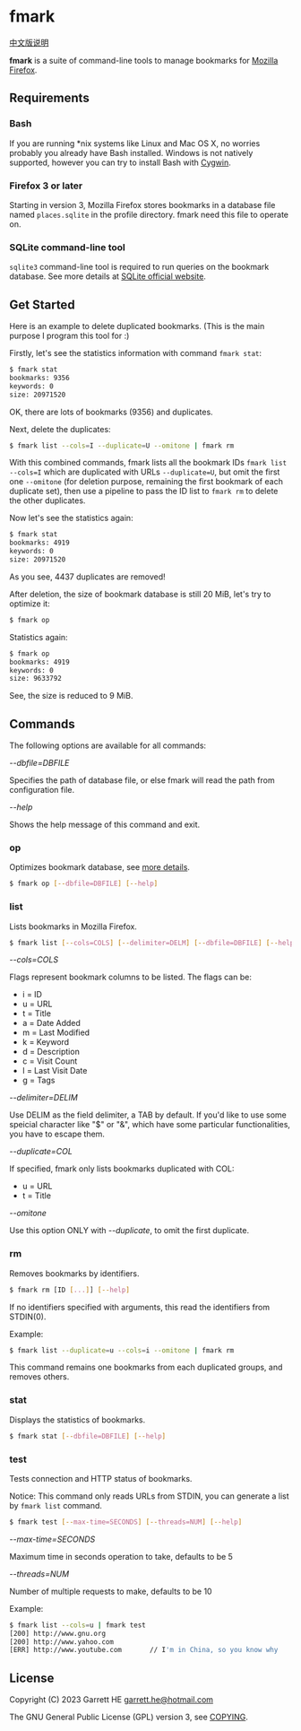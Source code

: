# fmark

[中文版说明](./README_zhCN.md)

**fmark** is a suite of command-line tools to manage bookmarks for
[Mozilla Firefox][1].

## Requirements

### Bash

If you are running \*nix systems like Linux and Mac OS X, no worries probably
you already have Bash installed. Windows is not natively supported, however
you can try to install Bash with [Cygwin][2].

### Firefox 3 or later

Starting in version 3, Mozilla Firefox stores bookmarks in a database
file named `places.sqlite` in the profile directory. fmark need this file
to operate on.

### SQLite command-line tool

`sqlite3` command-line tool is required to run queries on the bookmark
database. See more details at [SQLite official website][3].

## Get Started

Here is an example to delete duplicated bookmarks.
(This is the main purpose I program this tool for :)

Firstly, let's see the statistics information with command `fmark stat`:

```sh
$ fmark stat
bookmarks: 9356
keywords: 0
size: 20971520
```

OK, there are lots of bookmarks (9356) and duplicates.

Next, delete the duplicates:

```sh
$ fmark list --cols=I --duplicate=U --omitone | fmark rm
```

With this combined commands, fmark lists all the bookmark IDs
`fmark list --cols=I` which are duplicated with URLs `--duplicate=U`, but
omit the first one `--omitone` (for deletion purpose, remaining the first
bookmark of each duplicate set), then use a pipeline to pass the ID list to
`fmark rm` to delete the other duplicates.

Now let's see the statistics again:

```sh
$ fmark stat
bookmarks: 4919
keywords: 0
size: 20971520
```

As you see, 4437 duplicates are removed!

After deletion, the size of bookmark database is still 20 MiB, let's try to
optimize it:

```sh
$ fmark op
```

Statistics again:

```sh
$ fmark op
bookmarks: 4919
keywords: 0
size: 9633792
```

See, the size is reduced to 9 MiB.

## Commands

The following options are available for all commands:

*--dbfile=DBFILE*

Specifies the path of database file, or else fmark will read the path from
configuration file.

*--help*

Shows the help message of this command and exit.

### op

Optimizes bookmark database,
see [more details][4].

```bash
$ fmark op [--dbfile=DBFILE] [--help]
```

### list

Lists bookmarks in Mozilla Firefox.

```bash
$ fmark list [--cols=COLS] [--delimiter=DELM] [--dbfile=DBFILE] [--help]
```

*--cols=COLS*

Flags represent bookmark columns to be listed. The flags can be:

- i = ID
- u = URL
- t = Title
- a = Date Added
- m = Last Modified
- k = Keyword
- d = Description
- c = Visit Count
- l = Last Visit Date
- g = Tags

*--delimiter=DELIM*

Use DELIM as the field delimiter, a TAB by default. If you'd like to use
some speicial character like "$" or "&", which have some particular
functionalities, you have to escape them.

*--duplicate=COL*

If specified, fmark only lists bookmarks duplicated with COL:

- u = URL
- t = Title

*--omitone*

Use this option ONLY with *--duplicate*, to omit the first duplicate.

### rm

Removes bookmarks by identifiers.

```bash
$ fmark rm [ID [...]] [--help]
```

If no identifiers specified with arguments, this read the identifiers from
STDIN(0).

Example:

```bash
$ fmark list --duplicate=u --cols=i --omitone | fmark rm
```

This command remains one bookmarks from each duplicated groups,
and removes others.

### stat

Displays the statistics of bookmarks.

```bash
$ fmark stat [--dbfile=DBFILE] [--help]
```

### test

Tests connection and HTTP status of bookmarks.

Notice: This command only reads URLs from STDIN, you can generate a list
by `fmark list` command.

```bash
$ fmark test [--max-time=SECONDS] [--threads=NUM] [--help]
```

*--max-time=SECONDS*

Maximum time in seconds operation to take, defaults to be 5

*--threads=NUM*

Number of multiple requests to make, defaults to be 10

Example:

```bash
$ fmark list --cols=u | fmark test
[200] http://www.gnu.org
[200] http://www.yahoo.com
[ERR] http://www.youtube.com       // I'm in China, so you know why
```

## License

Copyright (C) 2023 Garrett HE <garrett.he@hotmail.com>

The GNU General Public License (GPL) version 3, see [COPYING](./COPYING).

[1]: https://www.mozilla.org
[2]: http://www.cygwin.com
[3]: http://www.sqlite.org
[4]: http://www.sqlite.org/lang_vacuum.html
